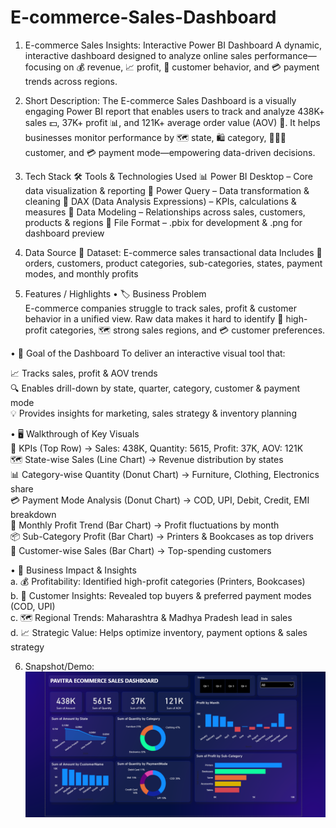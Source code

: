 # E-commerce-Sales-Dashboard

1. E-commerce Sales Insights: Interactive Power BI Dashboard
A dynamic, interactive dashboard designed to analyze online sales performance—focusing on 💰 revenue, 📈 profit, 👥 customer behavior, and 💳 payment trends across regions.

2. Short Description:
The E-commerce Sales Dashboard is a visually engaging Power BI report that enables users to track and analyze 438K+ sales 💵, 37K+ profit 📊, and 121K+ average order value (AOV) 💎. It helps businesses monitor performance by 🗺️ state, 🛍️ category, 👨‍👩‍👦 customer, and 💳 payment mode—empowering data-driven decisions.

3. Tech Stack
🛠️ Tools & Technologies Used
📊 Power BI Desktop – Core data visualization & reporting
🔄 Power Query – Data transformation & cleaning
🧮 DAX (Data Analysis Expressions) – KPIs, calculations & measures
🔗 Data Modeling – Relationships across sales, customers, products & regions
📁 File Format – .pbix for development & .png for dashboard preview

4. Data Source
📂 Dataset: E-commerce sales transactional data
Includes 🛒 orders, customers, product categories, sub-categories, states, payment modes, and monthly profits

5. Features / Highlights
• 🏷️ Business Problem</br>
E-commerce companies struggle to track sales, profit & customer behavior in a unified view. Raw data makes it hard to identify 📌 high-profit categories, 🗺️ strong sales regions, and 💳 customer preferences.

• 🎯 Goal of the Dashboard
To deliver an interactive visual tool that:</br>

📈 Tracks sales, profit & AOV trends</br>
🔍 Enables drill-down by state, quarter, category, customer & payment mode</br>
💡 Provides insights for marketing, sales strategy & inventory planning</br>

• 🖥️ Walkthrough of Key Visuals </br>
🔢 KPIs (Top Row) → Sales: 438K, Quantity: 5615, Profit: 37K, AOV: 121K </br>
🗺️ State-wise Sales (Line Chart) → Revenue distribution by states </br>
📊 Category-wise Quantity (Donut Chart) → Furniture, Clothing, Electronics share</br>
💳 Payment Mode Analysis (Donut Chart) → COD, UPI, Debit, Credit, EMI breakdown</br>
📅 Monthly Profit Trend (Bar Chart) → Profit fluctuations by month</br>
📦 Sub-Category Profit (Bar Chart) → Printers & Bookcases as top drivers</br>
👥 Customer-wise Sales (Bar Chart) → Top-spending customers</br>

• 🚀 Business Impact & Insights</br>
a. 💰 Profitability: Identified high-profit categories (Printers, Bookcases)</br>
b. 👥 Customer Insights: Revealed top buyers & preferred payment modes (COD, UPI)</br>
c. 🗺️ Regional Trends: Maharashtra & Madhya Pradesh lead in sales</br>
d. 📈 Strategic Value: Helps optimize inventory, payment options & sales strategy</br>


6. Snapshot/Demo: ![DashBoard Preview](https://github.com/PavitraGautam17/E-commerce-Sales-Dashboard/blob/main/Snapshot%20of%20Dashboard.png)
